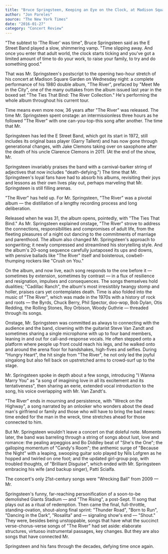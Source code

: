 ```yaml
---
title: "Bruce Springsteen, Keeping an Eye on the Clock, at Madison Square Garden"
author: "Jon Pareles"
source: "The New York Times"
date: "2016-01-27"
category: "Concert Review"
---
```


"The subtext to 'The River' was time", Bruce Springsteen said as the E Street Band played a slow, shimmering vamp. "Time slipping away. And once you enter that adult world, the clock starts ticking and you've got a limited amount of time to do your work, to raise your family, to try and do something good."

That was Mr. Springsteen's postscript to the opening two-hour stretch of his concert at Madison Square Garden on Wednesday night: a complete performance of his 1980 double album, "The River", prefaced by "Meet Me in the City", one of the many outtakes from the album issued last year in the boxed set "The Ties That Bind: The River Collection." He's performing the whole album throughout his current tour.

Time means even more now, 36 years after "The River" was released. The time Mr. Springsteen spent onstage: an intermissionless three hours as he followed "The River" with one can-you-top-this song after another. The time that Mr.

Springsteen has led the E Street Band, which got its start in 1972, still includes its original bass player (Garry Tallent) and has now gone through generational changes, with Jake Clemons taking over on saxophone after the death of his uncle Clarence Clemons in 2011. (At the end of the show, Mr.

Springsteen invariably praises the band with a carnival-barker string of adjectives that now includes "death-defying.") The time that Mr. Springsteen's loyal fans have had to absorb his albums, revisiting their joys and lessons as their own lives play out, perhaps marveling that Mr. Springsteen is still filling arenas.

"The River" has held up. For Mr. Springsteen, "The River" was a pivotal album — the distillation of a lengthy recording process and long deliberation.

Released when he was 31, the album opens, pointedly, with "The Ties That Bind." As Mr. Springsteen explained onstage, "The River" strove to address the connections, responsibilities and compromises of adult life, from the fleeting pleasures of a night out dancing to the commitments of marriage and parenthood. The album also changed Mr. Springsteen's approach to songwriting; it newly compressed and streamlined his storytelling style. And the album's 20-song sequence carefully juxtaposed its ups and downs, with pensive ballads like "The River" itself and boisterous, cowbell-thumping rockers like "Crush on You."

On the album, and now live, each song responds to the one before it — sometimes by extension, sometimes by contrast — in a flux of resilience and resignation, impulses and consequences. The songs themselves hold dualities; "Cadillac Ranch", the album's most irresistibly twangy stomp and holler, praises cars yet contemplates death. Time is also folded into the music of "The River", which was made in the 1970s with a history of rock and roots — the Byrds, Chuck Berry, Phil Spector, doo-wop, Bob Dylan, Otis Redding, the Rolling Stones, Roy Orbison, Woody Guthrie — threaded through its songs.

Onstage, Mr. Springsteen was committed as always to connecting with the audience and the band, clowning with the guitarist Steve Van Zandt and sometimes sharing a single microphone with up to four band members, leaning in and out for call-and-response vocals. He often stepped onto a platform where people up front could reach his legs, and he walked onto and around the arena floor for handshakes, high-fives and selfies. During "Hungry Heart", the hit single from "The River", he not only led the joyful singalong but also fell back on upstretched arms to crowd-surf up to the stage.

Mr. Springsteen spoke in depth about a few songs, introducing "I Wanna Marry You" as "a song of imagining love in all its excitement and its tentativeness", then sharing an eerie, extended vocal introduction to the song, his voice overlapping with Mr. Van Zandt's.

"The River" ends in mourning and persistence, with "Wreck on the Highway", a song narrated by an onlooker who wonders about the dead man's girlfriend or family and those who will have to bring the bad news: time ended for the man in the wreck, time stretches ahead for those connected to him.

But Mr. Springsteen wouldn't leave a concert on that doleful note. Moments later, the band was barreling through a string of songs about lust, love and romance: the pealing arpeggios and Bo Diddley beat of "She's the One"; the galloping momentum of "Candy's Room"; the anthemic surge of "Because the Night" with a leaping, swooping guitar solo played by Nils Lofgren as he hopped and twirled on one foot; and the updated girl-group pop, with troubled thoughts, of "Brilliant Disguise", which ended with Mr. Springsteen embracing his wife (and backup singer), Patti Scialfa.

The concert's only 21st-century songs were "Wrecking Ball" from 2009 — Mr.

Springsteen's funny, far-reaching personification of a soon-to-be demolished Giants Stadium — and "The Rising", a post-Sept. 11 song that plays out as a ritual of redemption. Then came the final, full-throttle, standing-ovation, shout-along final sprint: "Thunder Road", "Born to Run", "Dancing in the Dark", "Rosalita" and — signaling show's end — "Shout." They were, besides being unstoppable, songs that have what the succinct verse-chorus-verse songs of "The River" had set aside: elaborate structures, virtuoso instrumental passages, key changes. But they are also songs that have connected Mr.

Springsteen and his fans through the decades, defying time once again.
